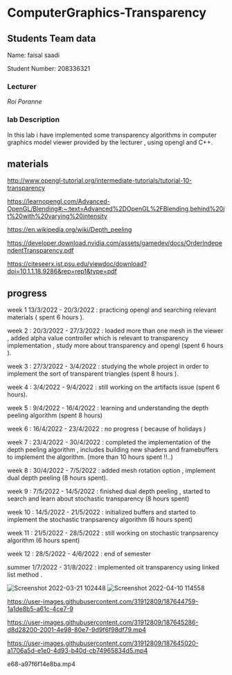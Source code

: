 # ComputerGraphics-Transparency
## Students Team data

Name: faisal saadi

Student Number: 208336321

### Lecturer
*Roi Poranne*

### lab Description

In this lab i have implemented some transparency algorithms in computer graphics model viewer provided by the lecturer , using opengl and C++.


## materials
http://www.opengl-tutorial.org/intermediate-tutorials/tutorial-10-transparency

https://learnopengl.com/Advanced-OpenGL/Blending#:~:text=Advanced%2DOpenGL%2FBlending,behind%20it%20with%20varying%20intensity

https://en.wikipedia.org/wiki/Depth_peeling

https://developer.download.nvidia.com/assets/gamedev/docs/OrderIndependentTransparency.pdf

https://citeseerx.ist.psu.edu/viewdoc/download?doi=10.1.1.18.9286&rep=rep1&type=pdf


## progress
week 1 13/3/2022 - 20/3/2022 : practicing opengl and searching relevant materials  ( spent 6 hours ).

week 2 : 20/3/2022 - 27/3/2022 : loaded more than one mesh in the viewer , added alpha value controller which is relevant to transparency implementation , study more about transparency and opengl (spent 6 hours ).

week 3 : 27/3/2022 - 3/4/2022 : studying the whole project in order to implement the sort of transparent triangles (spent 8 hours ).

week 4 : 3/4/2022 - 9/4/2022 : still working on the artifacts issue (spent 6 hours).

week 5 : 9/4/2022 - 16/4/2022 : learning and understanding the depth peeling algorithm (spent 8 hours)

week 6 : 16/4/2022 - 23/4/2022 : no progress ( because of holidays )

week 7 : 23/4/2022 - 30/4/2022 : completed the implementation of the depth peeling algorithm , includes building new shaders and framebuffers to implement the algorithm. (more than 10 hours spent !!..)

week 8 : 30/4/2022 - 7/5/2022 : added mesh rotation option , implement dual depth peeling (8 hours spent).

week 9 : 7/5/2022 - 14/5/2022 : finished dual depth peeling , started to search and learn about stochastic transparency (8 hours spent)

week 10 : 14/5/2022 - 21/5/2022 : initialized buffers and started to implement the stochastic tranpsarency algorithm (6 hours spent)

week 11 : 21/5/2022 - 28/5/2022 : still working on stochastic tranpsarency algorithm (6 hours spent)

week 12 : 28/5/2022 - 4/6/2022 : end of semester

summer 1/7/2022 - 31/8/2022 : implemented oit transparency using linked list method .

![Screenshot 2022-03-21 102448](https://user-images.githubusercontent.com/31912809/187644419-96cf8895-f1de-4270-a848-e1aa6610c6b0.png)
![Screenshot 2022-04-10 114558](https://user-images.githubusercontent.com/31912809/187644435-4afaac48-83f3-4b1f-bb77-e749e2082d48.jpg)

https://user-images.githubusercontent.com/31912809/187644759-1a1de8b5-a61c-4ce7-9

https://user-images.githubusercontent.com/31912809/187645286-d8d28200-2001-4e98-80e7-9d9f6f98df79.mp4


https://user-images.githubusercontent.com/31912809/187645020-a1706a5d-e1e0-4d93-b40d-cb74965834d5.mp4

e68-a97f6f14e8ba.mp4
